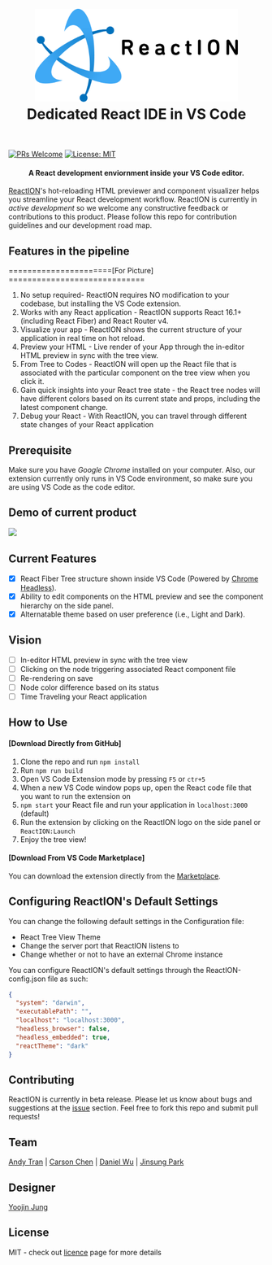 <h1 align="center">
  <br>
    <img src="https://github.com/jsliapark/ReactION/blob/staging/resources/Text_2.png?raw=true" alt="logo" width="400">
  <br>
  Dedicated React IDE in VS Code
  <br>
  <br>
</h1>

[![PRs Welcome](https://img.shields.io/badge/PRs-welcome-brightgreen.svg)](https://github.com/ReactION-js/ReactION/pulls) 
[![License: MIT](https://img.shields.io/badge/License-MIT-yellow.svg)](https://github.com/ReactION-js/ReactION/LICENSE)

<h4 align="center">A React development enviornment inside your VS Code editor.</h4>

[ReactION](https://github.com/ReactION-js/ReactION/)'s hot-reloading HTML previewer and component visualizer helps you streamline your React development workflow. ReactION is currently in <i>active development</i> so we welcome any constructive feedback or contributions to this product. Please follow this repo for contribution guidelines and our development road map.

## Features in the pipeline
======================[For Picture] =============================
1. No setup required- ReactION requires NO modification to your codebase, but installing the VS Code extension.
2. Works with any React application - ReactION supports React 16.1+ (including React Fiber) and React Router v4.
3. Visualize your app - ReactION shows the current structure of your application in real time on hot reload.
4. Preview your HTML - Live render of your App through the in-editor HTML preview in sync with the tree view.
5. From Tree to Codes - ReactION will open up the React file that is associated with the particular component on the tree view when you click it. 
6. Gain quick insights into your React tree state - the React tree nodes will have different colors based on its current state and props, including the latest component change.
7. Debug your React - With ReactION, you can travel through different state changes of your React application

## Prerequisite
Make sure you have *Google Chrome* installed on your computer. Also, our extension currently only runs in VS Code environment, so make sure you are using VS Code as the code editor.

## Demo of current product
![](src/Demo.gif)

## Current Features  
- [x] React Fiber Tree structure shown inside VS Code (Powered by [Chrome Headless](https://developers.google.com/web/updates/2017/04/headless)).
- [x] Ability to edit components on the HTML preview and see the component hierarchy on the side panel.
- [x] Alternatable theme based on user preference (i.e., Light and Dark).

## Vision
- [ ] In-editor HTML preview in sync with the tree view
- [ ] Clicking on the node triggering associated React component file
- [ ] Re-rendering on save
- [ ] Node color difference based on its status
- [ ] Time Traveling your React application

## How to Use 
#### [Download Directly from GitHub]  
1. Clone the repo and run ```npm install```
2. Run ```npm run build ```
3. Open VS Code Extension mode by pressing ```F5``` or ```ctr+5```
4. When a new VS Code window pops up, open the React code file that you want to run the extension on
5. ```npm start``` your React file and run your application in ```localhost:3000``` (default) 
6. Run the extension by clicking on the ReactION logo on the side panel or ```ReactION:Launch```
7. Enjoy the tree view!

#### [Download From VS Code Marketplace]
You can download the extension directly from the [Marketplace](https://marketplace.visualstudio.com/items?itemName=ReactION-js.ReactION).

## Configuring ReactION's Default Settings  
You can change the following default settings in the Configuration file:
- React Tree View Theme
- Change the server port that ReactION listens to
- Change whether or not to have an external Chrome instance

You can configure ReactION's default settings through the ReactION-config.json file as such:

```json
{
  "system": "darwin",
  "executablePath": "",
  "localhost": "localhost:3000",
  "headless_browser": false,
  "headless_embedded": true,
  "reactTheme": "dark"
}
```
## Contributing  
ReactION is currently in beta release. Please let us know about bugs and suggestions at the [issue](https://github.com/ReactION-js/ReactION/issues) section.  Feel free to fork this repo and submit pull requests! 

## Team  
[Andy Tran](http://github.com/andyxtran) |
[Carson Chen](http://github.com/CarsonCYChen) |
[Daniel Wu](http://github.com/wdanni) |
[Jinsung Park](http://github.com/jsliapark) 

## Designer  
[Yoojin Jung](https://github.com/jsliapark/ReactION/blob/staging/resources/Text_2.png)

## License  
MIT - check out [licence](https://github.com/ReactION-js/ReactION/LICENSE) page for more details

